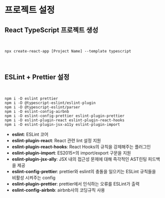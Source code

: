 # 프로젝트 설정

## React TypeScript 프로젝트 생성

<br/>

```properties
npx create-react-app [Project Name] --template typescript
```

<br/>

## ESLint + Prettier 설정

<br/>

```properties
npm i -D eslint prettier
npm i -D @typescript-eslint/eslint-plugin
npm i -D @typescript-eslint/parser
npm i -D eslint-config-airbnb
npm i -D eslint-config-prettier eslint-plugin-prettier
npm i -D eslint-plugin-react eslint-plugin-react-hooks
npm i -D eslint-plugin-jsx-a11y eslint-plugin-import
```

- **eslint**: ESLint 코어
- **eslint-plugin-react**: React 관련 lint 설정 지원
- **eslint-plugin-react-hooks**: React Hooks의 규칙을 강제해주는 플러그인
- **eslint-plugin-import**: ES2015+의 import/export 구문을 지원
- **eslint-plugin-jsx-ally**: JSX 내의 접근성 문제에 대해 즉각적인 AST린팅 피드백을 제공
- **eslint-config-prettier**: prettier와 eslint의 충돌을 일으키는 ESLint 규칙들을 비활성 시켜주는 config
- **eslint-plugin-prettier**: prettier에서 인식하는 오류를 ESLint가 출력
- **eslint-config-airbnb**: airbnb사의 코딩규칙 사용
